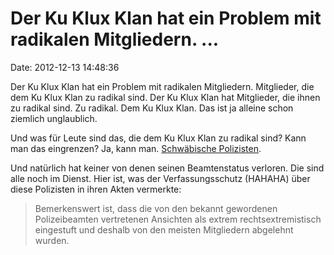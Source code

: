 Der Ku Klux Klan hat ein Problem mit radikalen Mitgliedern. \...
================================================================

Date: 2012-12-13 14:48:36

Der Ku Klux Klan hat ein Problem mit radikalen Mitgliedern. Mitglieder,
die dem Ku Klux Klan zu radikal sind. Der Ku Klux Klan hat Mitglieder,
die ihnen zu radikal sind. Zu radikal. Dem Ku Klux Klan. Das ist ja
alleine schon ziemlich unglaublich.

Und was für Leute sind das, die dem Ku Klux Klan zu radikal sind? Kann
man das eingrenzen? Ja, kann man. [Schwäbische
Polizisten](http://www.sueddeutsche.de/politik/scheiss-seo-immer-1.1548927).

Und natürlich hat keiner von denen seinen Beamtenstatus verloren. Die
sind alle noch im Dienst. Hier ist, was der Verfassungsschutz (HAHAHA)
über diese Polizisten in ihren Akten vermerkte:

> Bemerkenswert ist, dass die von den bekannt gewordenen Polizeibeamten
> vertretenen Ansichten als extrem rechtsextremistisch eingestuft und
> deshalb von den meisten Mitgliedern abgelehnt wurden.

